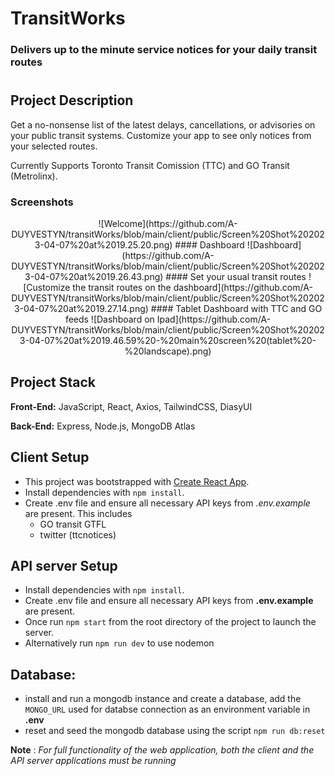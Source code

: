 # TransitWorks  
### Delivers up to the minute service notices for your daily transit routes
#
## Project Description

Get a no-nonsense list of the latest delays, cancellations, or advisories on your public transit systems.
Customize your app to see only notices from your selected routes.

Currently Supports Toronto Transit Comission (TTC) and GO Transit (Metrolinx).

### Screenshots
<div align="center">
![Welcome](https://github.com/A-DUYVESTYN/transitWorks/blob/main/client/public/Screen%20Shot%202023-04-07%20at%2019.25.20.png)
#### Dashboard
![Dashboard](https://github.com/A-DUYVESTYN/transitWorks/blob/main/client/public/Screen%20Shot%202023-04-07%20at%2019.26.43.png)
#### Set your usual transit routes
![Customize the transit routes on the dashboard](https://github.com/A-DUYVESTYN/transitWorks/blob/main/client/public/Screen%20Shot%202023-04-07%20at%2019.27.14.png)
#### Tablet Dashboard with TTC and GO feeds
![Dashboard on Ipad](https://github.com/A-DUYVESTYN/transitWorks/blob/main/client/public/Screen%20Shot%202023-04-07%20at%2019.46.59%20-%20main%20screen%20(tablet%20-%20landscape).png)
</div>

## Project Stack

__Front-End:__ JavaScript, React, Axios, TailwindCSS, DiasyUI

__Back-End:__ Express, Node.js, MongoDB Atlas

## Client Setup

- This project was bootstrapped with [Create React App](https://github.com/facebook/create-react-app).
- Install dependencies with `npm install`.
- Create .env file and ensure all necessary API keys from *.env.example* are present. This includes
    - GO transit GTFL
    - twitter (ttcnotices)

## API server Setup

- Install dependencies with `npm install`.
- Create .env file and ensure all necessary API keys from **.env.example** are present.
- Once run `npm start` from the root directory of the project to launch the server. 
- Alternatively run `npm run dev` to use nodemon

## Database:
- install and run a mongodb instance and create a database, add the `MONGO_URL` used for databse connection as an environment variable in **.env**
- reset and seed the mongodb database using the script `npm run db:reset`

**Note** : _For full functionality of the web application, both the client and the API server applications must be running_


